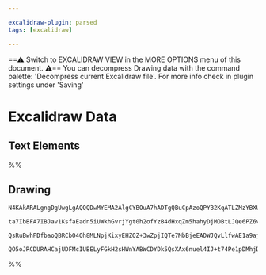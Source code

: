 ```yaml
---

excalidraw-plugin: parsed
tags: [excalidraw]

---
```

==⚠  Switch to EXCALIDRAW VIEW in the MORE OPTIONS menu of this document. ⚠== You can decompress Drawing data with the command palette: 'Decompress current Excalidraw file'. For more info check in plugin settings under 'Saving'


# Excalidraw Data
## Text Elements
%%
## Drawing
```compressed-json
N4KAkARALgngDgUwgLgAQQQDwMYEMA2AlgCYBOuA7hADTgQBuCpAzoQPYB2KqATLZMzYBXUtiRoIACyhQ4zZAHoFAc0JRJQgEYA6bGwC2CgF7N6hbEcK4OCtptbErHALRY8RMpWdx8Q1TdIEfARcZgRmBShcZQUebQAWbQBGGjoghH0EDihmbgBtAF1+CFw4OABlKKhxVFAwSHUMmohiXFIAa1T6hkIECgAhXGx25VJhDmIAYTZ8NlJuCABiADNV

ta7IbBFA7IBJav1KsfaEadn5iUWkhGvrjYgt0h2ofYzB4dHxqZm5hahyDjMOBtLJQe6PZ6vfQAMUI+HwlRgwQWgg84O2oKhRzYJwA6iR1NwAAzaACs/E2GL2B2xJ0RyIkqJI6KemIOACVhMpJBxwrk0EkKQ8qS8DgB5YHYNQwbhJIlEoUQtkZaGcKDQ3D6OEytDk8CU1nUlVq8qEIw1HgK/XCw2ijIAFSwUAAgkRlFwJMFlmDFSKsVFSC6nmwKJI

QsRuBwhPDfbaoQBRCbO4Oh8MLNpjKixyEHZOZ+3wZpjIQTe7MbBjeEADWJQvLlfwAE1a9ajGwDNw6t16AQhDUkvqAL7Z5X6Tkl4i85j89DF0tC0YkU3myPR/AL0hL6pwbh67qL4gAWTYxAQidwmmCEbQywIYQ3JDOvzQXcg/Rm1/Qi2wP9/G0g7IIMo0ZtAsiwIKSEEQRAQ4jtktIIBKUDsICq4xtayzkJkgETEwhAcMonb6pAWQXle3D/H2FKbE

QO5oJRCDURAHCajUDFMcIUBELyFGkH2sHWnYABWCDYDk5QsXAx6nuel4IJ+t74Pe1pDMhjD2u2+BEfUDSFgsmEIPJ5BZsRwrMFABgFogaHrqZszDPJ3CKcpOkQPgoQumJhDqZpNlDuAw50MscLhJ2g4gIOQA
```
%%